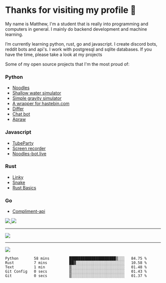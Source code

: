 # Thanks for visiting my profile 👋

My name is Matthew, I'm a student that is really into programming and computers in general. I mainly do backend development and machine learning.

<!--
**DankDumpster/DankDumpster** is a ✨ _special_ ✨ repository because its `README.md` (this file) appears on your GitHub profile.
-->

I’m currently learning python, rust, go and javascript. I create discord bots, reddit bots and api's. I work with postgresql and sqlite databases. If you have the time, please take a look at my projects


Some of my open source projects that I'm the most proud of: 

### Python
* [Noodles](https://github.com/DankDumpster/Noodles "Noodles discord bot") <!-- * [Modmail](https://github.com/Floor-Gang/modmail "Modmail made for pewds' official discord") -->
* [Shallow water simulator](https://github.com/DankDumpster/water-sim-1.0 "Shallow water simulator")
* [Simple gravity simulator](https://github.com/DankDumpster/GravitySimulator "Gravity simulator")
* [A wrapper for hastebin.com](https://github.com/DankDumpster/HasteBinWrapper "Hastebin Wrapper")
* [Differ](https://github.com/DankDumpster/Differ "Finds the diffirences in pictures")
* [Chat bot](https://github.com/DankDumpster/chatbot "Chat bot made with tensorflow")
* [Apraw](https://github.com/DankDumpster/apraw "apraw")

### Javascript
* [TubeParty](https://github.com/DankDumpster/TubeParty "Watch youtube videos together")
* [Screen recorder](https://github.com/DankDumpster/ScreenRecorder "Screen recorder made in electron")
* [Noodles-bot.live](https://github.com/DankDumpster/vue-noodles-live "Site for the discord bot noodles")

### Rust
* [Linky](https://github.com/DankDumpster/Linky "Link shortener made with rust and react")
* [Snake](https://github.com/DankDumpster/snake-game "Snake game made with piston in rust")
* [Rust Basics](https://github.com/DankDumpster/rust-basics "All the basics of rust in one repo!")

### Go
* [Compliment-api](https://github.com/DankDumpster/compliment-api "compliment api made in go")


<a href="https://github.com/DankDumpster">
  <img src="https://komarev.com/ghpvc/?username=DankDumpster&style=flat-square&color=green" />
</a>
<a href="https://github.com/DankDumpster">
  <img src="https://img.shields.io/github/followers/DankDumpster?style=social" />
</a>




***

<a href="https://github.com/DankDumpster">
  <img src="https://github-readme-stats.vercel.app/api?username=DankDumpster&show_icons=true&hide_border=true&theme=onedark" />
</a>

---

<a href="https://github.com/DankDumpster">
  <img src="https://github-readme-stats.vercel.app/api/top-langs/?username=DankDumpster&layout=compact&theme=onedark" />
</a>

<!--START_SECTION:waka-->
```text
Python       58 mins         █████████████████████▒░░░   84.75 % 
Rust         7 mins          ██▓░░░░░░░░░░░░░░░░░░░░░░   10.58 % 
Text         1 min           ▒░░░░░░░░░░░░░░░░░░░░░░░░   01.48 % 
Git Config   0 secs          ▒░░░░░░░░░░░░░░░░░░░░░░░░   01.43 % 
Git          0 secs          ▒░░░░░░░░░░░░░░░░░░░░░░░░   01.37 % 
```
<!--END_SECTION:waka-->
